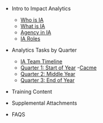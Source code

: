 <!-- _sidebar.md -->
- Intro to Impact Analytics
    - [Who is IA](ia_who.md)
    - [What is IA](ia_what.md)
    - [Agency in IA](ia_agency.md)
    - [IA Roles](ia_roles.md)

- Analytics Tasks by Quarter
    - [IA Team Timeline](iatimeline.md)
    - [Quarter 1: Start of Year](quarter1.md)
        -[Cacme](cacme.md)
    - [Quarter 2: Middle Year](quarter2.md)
    - [Quarter 3: End of Year](quarter3.md)

- Training Content

- Supplemental Attachments

- FAQS